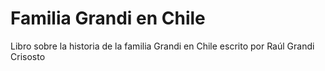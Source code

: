 # Familia Grandi en Chile
Libro sobre la historia de la familia Grandi en Chile escrito por Raúl Grandi Crisosto

